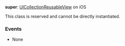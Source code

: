 **super**: [UICollectionReusableView](UICollectionReusableView.md) on iOS

This class is reserved and cannot be directly instantiated.



### Events

* None



